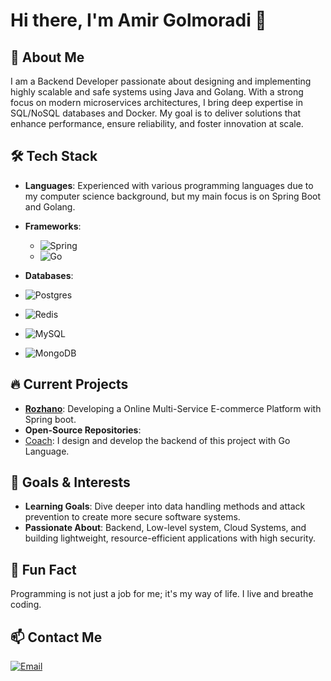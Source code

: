 # Hi there, I'm Amir Golmoradi 👋

## 🚀 About Me
I am a Backend Developer passionate about designing and implementing highly scalable and safe systems using Java and Golang. With a strong focus on modern microservices architectures, I bring deep expertise in SQL/NoSQL databases and Docker. My goal is to deliver solutions that enhance performance, ensure reliability, and foster innovation at scale.

## 🛠️ Tech Stack
- **Languages**: Experienced with various programming languages due to my computer science background, but my main focus is on Spring Boot and Golang.
- **Frameworks**:  
  - ![Spring](https://img.shields.io/badge/spring-%236DB33F.svg?style=for-the-badge&logo=spring&logoColor=white) 
  - ![Go](https://img.shields.io/badge/go-%2300ADD8.svg?style=for-the-badge&logo=go&logoColor=white)  
 
    
- **Databases**:
- ![Postgres](https://img.shields.io/badge/postgres-%23316192.svg?style=for-the-badge&logo=postgresql&logoColor=white)
- ![Redis](https://img.shields.io/badge/redis-%23DD0031.svg?style=for-the-badge&logo=redis&logoColor=white)
- ![MySQL](https://img.shields.io/badge/mysql-4479A1.svg?style=for-the-badge&logo=mysql&logoColor=white)
- ![MongoDB](https://img.shields.io/badge/MongoDB-%234ea94b.svg?style=for-the-badge&logo=mongodb&logoColor=white)

## 🔥 Current Projects
- **[Rozhano](https://github.com/Amir-Golmoradi/Rozhano)**: Developing a Online Multi-Service E-commerce Platform with Spring boot.
- **Open-Source Repositories**:
- [Coach](https://github.com/PersianFlutter/coach.git): I design and develop the backend of this project with Go Language.



## 🎯 Goals & Interests
- **Learning Goals**: Dive deeper into data handling methods and attack prevention to create more secure software systems.
- **Passionate About**: Backend, Low-level system, Cloud Systems, and building lightweight, resource-efficient applications with high security.

## 💬 Fun Fact
Programming is not just a job for me; it's my way of life. I live and breathe coding.

## 📫 Contact Me
[![Email](https://img.shields.io/badge/Email-D14836?style=flat-square&logo=gmail&logoColor=white)](mailto:ahgolmoradi12@gmail.com)
